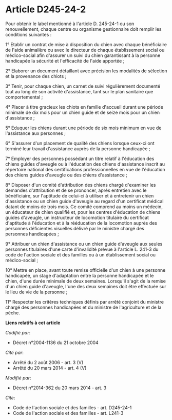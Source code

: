 # Article D245-24-2

Pour obtenir le label mentionné à l'article D. 245-24-1 ou son renouvellement, chaque centre ou organisme gestionnaire doit
remplir les conditions suivantes :

1° Etablir un contrat de mise à disposition du chien avec chaque bénéficiaire de l'aide animalière ou avec le directeur de
chaque établissement social ou médico-social afin d'assurer un suivi du chien garantissant à la personne handicapée la
sécurité et l'efficacité de l'aide apportée ;

2° Elaborer un document détaillant avec précision les modalités de sélection et la provenance des chiots ;

3° Tenir, pour chaque chien, un carnet de suivi régulièrement documenté tout au long de son activité d'assistance, tant sur
le plan sanitaire que comportemental ;

4° Placer à titre gracieux les chiots en famille d'accueil durant une période minimale de dix mois pour un chien guide et de
seize mois pour un chien d'assistance ;

5° Eduquer les chiens durant une période de six mois minimum en vue de l'assistance aux personnes ;

6° S'assurer d'un placement de qualité des chiens lorsque ceux-ci ont terminé leur travail d'assistance auprès de la personne
handicapée ;

7° Employer des personnes possédant un titre relatif à l'éducation des chiens guides d'aveugle ou à l'éducation des chiens
d'assistance inscrit au répertoire national des certifications professionnelles en vue de l'éducation des chiens guides
d'aveugle ou des chiens d'assistance ;

8° Disposer d'un comité d'attribution des chiens chargé d'examiner les demandes d'attribution et de se prononcer, après
entretien avec le bénéficiaire, sur l'aptitude de celui-ci à utiliser et à entretenir un chien d'assistance ou un chien guide
d'aveugle au regard d'un certificat médical datant de moins de trois mois. Ce comité comprend au moins un médecin, un
éducateur de chien qualifié et, pour les centres d'éducation de chiens guides d'aveugle, un instructeur de locomotion
titulaire du certificat d'aptitude à l'éducation et à la rééducation de la locomotion auprès des personnes déficientes
visuelles délivré par le ministre chargé des personnes handicapées ;

9° Attribuer un chien d'assistance ou un chien guide d'aveugle aux seules personnes titulaires d'une carte d'invalidité
prévue à l'article L. 241-3 du code de l'action sociale et des familles ou à un établissement social ou médico-social ;

10° Mettre en place, avant toute remise officielle d'un chien à une personne handicapée, un stage d'adaptation entre la
personne handicapée et le chien, d'une durée minimale de deux semaines. Lorsqu'il s'agit de la remise d'un chien guide
d'aveugle, l'une des deux semaines doit être effectuée sur le lieu de vie de la personne ;

11° Respecter les critères techniques définis par arrêté conjoint du ministre chargé des personnes handicapées et du ministre
de l'agriculture et de la pêche.

**Liens relatifs à cet article**

_Codifié par_:

  - Décret n°2004-1136 du 21 octobre 2004

_Cité par_:

  - Arrêté du 2 août 2006 - art. 3 (V)
  - Arrêté du 20 mars 2014 - art. 4 (V)

_Modifié par_:

  - Décret n°2014-362 du 20 mars 2014 - art. 3

_Cite_:

  - Code de l'action sociale et des familles - art. D245-24-1
  - Code de l'action sociale et des familles - art. L241-3

